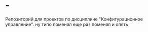 # -
Репозиторий для проектов по дисциплине "Конфигурационное управление".
ну типо поменял
еще раз поменял
и опять